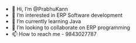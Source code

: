 - 👋 Hi, I’m @PrabhuKann
- 👀 I’m interested in ERP Software development
- 🌱 I’m currently learning Java
- 💞️ I’m looking to collaborate on ERP programming
- 📫 How to reach me - 9843027787

<!---
PrabhuKann/PrabhuKann is a ✨ special ✨ repository because its `README.md` (this file) appears on your GitHub profile.
You can click the Preview link to take a look at your changes.
--->
